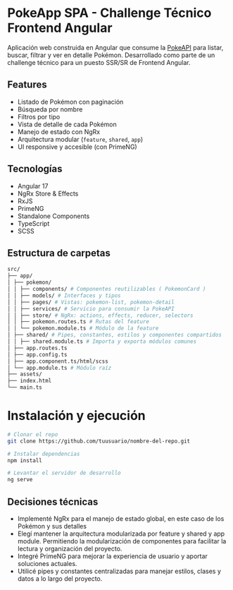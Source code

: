 # PokeApp SPA - Challenge Técnico Frontend Angular

Aplicación web construida en Angular que consume la [PokeAPI](https://pokeapi.co/) para listar, buscar, filtrar y ver en detalle Pokémon. Desarrollado como parte de un challenge técnico para un puesto SSR/SR de Frontend Angular.

##  Features

- Listado de Pokémon con paginación
- Búsqueda por nombre
- Filtros por tipo
- Vista de detalle de cada Pokémon
- Manejo de estado con NgRx
- Arquitectura modular (`feature`, `shared`, `app`)
- UI responsive y accesible (con PrimeNG)

##  Tecnologías

- Angular 17
- NgRx Store & Effects
- RxJS
- PrimeNG
- Standalone Components
- TypeScript
- SCSS
  
##  Estructura de carpetas

```bash
src/
├── app/
│ ├── pokemon/
│ │ ├── components/ # Componentes reutilizables ( PokemonCard )
│ │ ├── models/ # Interfaces y tipos
│ │ ├── pages/ # Vistas: pokemon-list, pokemon-detail
│ │ ├── services/ # Servicio para consumir la PokeAPI
│ │ ├── store/ # NgRx: actions, effects, reducer, selectors
│ │ ├── pokemon.routes.ts # Rutas del feature
│ │ └── pokemon.module.ts # Módulo de la feature
│ ├── shared/ # Pipes, constantes, estilos y componentes compartidos
│ │ ├── shared.module.ts # Importa y exporta módulos comunes
│ ├── app.routes.ts
│ ├── app.config.ts
│ ├── app.component.ts/html/scss
│ └── app.module.ts # Módulo raíz
├── assets/
├── index.html
└── main.ts
```

#  Instalación y ejecución

```bash
# Clonar el repo
git clone https://github.com/tuusuario/nombre-del-repo.git

# Instalar dependencias
npm install

# Levantar el servidor de desarrollo
ng serve
```

##  Decisiones técnicas

- Implementé NgRx para el manejo de estado global, en este caso de los Pokémon y sus detalles
- Elegí mantener la arquitectura modularizada por feature y shared y app module. Permitiendo la modularización de componentes para facilitar la lectura y organización del proyecto.
- Integré PrimeNG para mejorar la experiencia de usuario y aportar soluciones actuales.
- Utilicé pipes y constantes centralizadas para manejar estilos, clases y datos a lo largo del proyecto.
